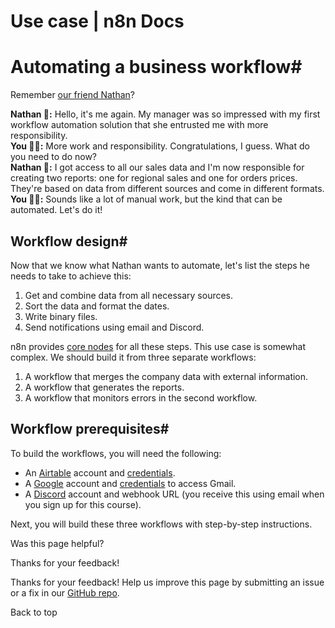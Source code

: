 # Use case | n8n Docs

[ ](https://github.com/n8n-io/n8n-docs/edit/main/docs/courses/level-two/chapter-5/chapter-5.0.md "Edit this page")

# Automating a business workflow#

Remember [our friend Nathan](../../../level-one/chapter-3/)?

**Nathan 🙋:** Hello, it's me again. My manager was so impressed with my first workflow automation solution that she entrusted me with more responsibility.  
**You 👩‍🔧:** More work and responsibility. Congratulations, I guess. What do you need to do now?  
**Nathan 🙋:** I got access to all our sales data and I'm now responsible for creating two reports: one for regional sales and one for orders prices. They're based on data from different sources and come in different formats.  
**You 👩‍🔧:** Sounds like a lot of manual work, but the kind that can be automated. Let's do it!

## Workflow design#

Now that we know what Nathan wants to automate, let's list the steps he needs to take to achieve this:

  1. Get and combine data from all necessary sources.
  2. Sort the data and format the dates.
  3. Write binary files.
  4. Send notifications using email and Discord.

n8n provides [core nodes](../../../../integrations/builtin/node-types/#core-nodes) for all these steps. This use case is somewhat complex. We should build it from three separate workflows:

  1. A workflow that merges the company data with external information.
  2. A workflow that generates the reports.
  3. A workflow that monitors errors in the second workflow.

## Workflow prerequisites#

To build the workflows, you will need the following:

  * An [Airtable](https://airtable.com/) account and [credentials](../../../../integrations/builtin/credentials/airtable/).
  * A [Google](https://www.google.com/account/about/) account and [credentials](../../../../integrations/builtin/credentials/google/) to access Gmail.
  * A [Discord](https://discord.com/) account and webhook URL (you receive this using email when you sign up for this course).

Next, you will build these three workflows with step-by-step instructions.

Was this page helpful? 

Thanks for your feedback! 

Thanks for your feedback! Help us improve this page by submitting an issue or a fix in our [GitHub repo](https://github.com/n8n-io/n8n-docs). 

Back to top